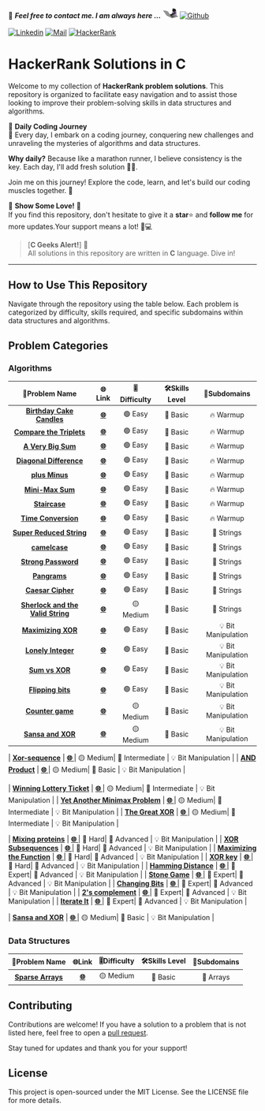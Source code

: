<!-- 

/* -------------------------------------------------------------------- */
/*                                                                      */
/*                          Comments                                    */
/*                                                                      */
/* -------------------------------------------------------------------- */

[1] HypeLink: 
              **<a href="Problem Solving/Algorithms/Basic/Problem 01.c">Problem </a>** 
              **[Problem A](Problem%20Solving/Algorithms/Basic/Problem%2001.c)** 
              ** for bold
              %20 for spaces
[2] emo
              ## Problem Categories

              ### Data Structures
              | Problem Name | Difficulty | Skills Level | Subdomains |
              |:------------:|:----------:|:------------:|:----------:|
              | 📊 **Problem A** | 🟢 Easy | 🌱 Basic | 🔗 Arrays |
              | 📊 **Problem B** | 🟡 Medium | 🚀 Intermediate | 🔗 Linked Lists |
              | 📈 **Problem C** | 🔴 Hard | 🌟 Advanced | 🌲 Trees |
              | ... | ... | ... | ... |

			  - Warmup: 🔥
			  - Implementation: 🛠️
			  - Strings: 🧵
			  - Sorting: 🔢
			  - Search: 🔍
			  - Graph Theory: 🌐
			  - Greedy: 💰
			  - Dynamic Programming: ⏳
			  - Constructive Algorithms: 🏗️
			  - Bit Manipulation: 💡
			  - Recursion: 🔁
			  - Game Theory: 🎲
			  - NP Complete: 🧩
			  - Debugging: 🐞
			  
			  For Data Structures:
			  - Arrays: 🔢
			  - Linked Lists: 🔗
			  - Trees: 🌲
			  - Balanced Trees: ⚖️
			  - Stacks: 📚
			  - Queues: 🚶‍♂️🚶‍♀️
			  - Heap: 🗑️
			  - Disjoint Set: 🧿
			  - Multiple Choice: ✅
			  - Trie: 🌳
			  - Advanced: 🚀
			  
			  Feel free to use these emojis to enhance the visual appeal of your README file and make it more intuitive. Happy coding! 🌟
			  
						  ### Algorithms
						  
						  🔍 Sorting 
						  🌐 Graph Theory 
						  🔄 Dynamic Programming 
			  
			  https://www.hackerrank.com/challenges/birthday-cake-candles/problem
			  Birthday Cake Candles

C
HackerRank
Algorithms
Data Structures
Problem Solving
Coding Challenges
C Programming
Learning C
Computer Science
Educational
-->
📝 ***Feel free to contact me. I am always here ...*** <img src="https://github.com/abd-elarhman/abd-elarhman/blob/main/assets/giphy.gif" width="30">  [![Github](https://img.shields.io/github/followers/abd-elarhman?label=Followers&style=social)](https://github.com/abd-elarhman)<br>
<br> [![Linkedin](https://img.shields.io/badge/LinkedIn-Abdelrahman%20Ahmed-blue?logo=Linkedin&logoColor=blue&labelColor=black)](https://www.linkedin.com/in/-abdelrahman-ahmed//) [![Mail](https://img.shields.io/badge/abdelrahman.ahmed0599@gmail.com-blue?logo=Gmail&logoColor=blue&labelColor=black)](mailto:abdelrahman.ahmed0599@gmail.com) [![HackerRank](https://img.shields.io/badge/HackerRank-abdelrahman_ah30-brightgreen?logo=HackerRank&logoColor=Green&labelColor=black)](https://www.hackerrank.com/profile/abdelrahman_ah30) </br>

# HackerRank Solutions in C

Welcome to my collection of **HackerRank problem solutions**. This repository is organized to facilitate easy navigation and to assist those looking to improve their problem-solving skills in data structures and algorithms.

🚀 **Daily Coding Journey**\
🌟 Every day, I embark on a coding journey, conquering new challenges and unraveling the mysteries of algorithms and data structures.

**Why daily?** Because like a marathon runner, I believe consistency is the key. Each day, I'll add fresh solution 🧠💡.

Join me on this journey! Explore the code, learn, and let's build our coding muscles together. 🤝

🌟 **Show Some Love!** 🌟\
If you find this repository, don't hesitate to give it a **star**⭐️ and **follow me** for more updates.Your support means a lot! 🌟💻


> [**C Geeks Alert!**] 🚨\
> All solutions in this repository are written in **C** language. Dive in!

---

## How to Use This Repository
Navigate through the repository using the table below. Each problem is categorized by difficulty, skills required, and specific subdomains within data structures and algorithms.

## Problem Categories

### Algorithms
|  📝**Problem Name** |  🌐**Link** |  🎚️**Difficulty** | 🛠️**Skills Level** | 📂**Subdomains** |
|:------------:|:----------:|:----------:|:------------:|:----------:|
| **<a href="Problem Solving/Algorithms/Basic/Birthday_Cake_Candles.c">Birthday Cake Candles </a>** | **<a href="https://www.hackerrank.com/challenges/birthday-cake-candles/problem">🌐 </a>** | 🟢 Easy | 🌱 Basic | 🔥 Warmup |
| **<a href="Problem Solving/Algorithms/Basic/Compare_the_Triplets.c">Compare the Triplets </a>** | **<a href="https://www.hackerrank.com/challenges/compare-the-triplets">🌐 </a>** | 🟢 Easy | 🌱 Basic | 🔥 Warmup |
| **<a href="Problem Solving/Algorithms/Basic/A Very Big Sum.c">A Very Big Sum </a>** | **<a href="https://www.hackerrank.com/challenges/a-very-big-sum/problem">🌐 </a>** | 🟢 Easy | 🌱 Basic | 🔥 Warmup |
| **<a href="Problem Solving/Algorithms/Basic/Diagonal Difference.c">Diagonal Difference </a>** | **<a href="https://www.hackerrank.com/challenges/diagonal-difference/problem">🌐 </a>** | 🟢 Easy | 🌱 Basic | 🔥 Warmup |
| **<a href="Problem Solving/Algorithms/Basic/plus Minus.c">plus Minus </a>** | **<a href="https://www.hackerrank.com/challenges/plus-minus/problem">🌐 </a>** | 🟢 Easy | 🌱 Basic | 🔥 Warmup |
| **<a href="Problem Solving/Algorithms/Basic/Mini-Max Sum.c">Mini-Max Sum </a>** | **<a href="https://www.hackerrank.com/challenges/mini-max-sum/problem">🌐 </a>** | 🟢 Easy | 🌱 Basic | 🔥 Warmup |
| **<a href="Problem Solving/Algorithms/Basic/Staircase.c">Staircase </a>** | **<a href="https://www.hackerrank.com/challenges/staircase/problem">🌐 </a>** | 🟢 Easy | 🌱 Basic | 🔥 Warmup |
| **<a href="Problem Solving/Algorithms/Basic/Time Conversion.c">Time Conversion</a>** | **<a href="https://www.hackerrank.com/challenges/time-conversion/problem">🌐 </a>** | 🟢 Easy | 🌱 Basic | 🔥 Warmup |
| **<a href="Problem Solving/Algorithms/Basic/Super Reduced String.c">Super Reduced String </a>** | **<a href="https://www.hackerrank.com/challenges/reduced-string/problem">🌐 </a>** | 🟢 Easy | 🌱 Basic | 🧵 Strings |
| **<a href="Problem Solving/Algorithms/Basic/camelcase.c">camelcase </a>** | **<a href="https://www.hackerrank.com/challenges/camelcase/problem">🌐 </a>** | 🟢 Easy | 🌱 Basic | 🧵 Strings |
| **<a href="Problem Solving/Algorithms/Basic/Strong Password.c">Strong Password </a>** | **<a href="https://www.hackerrank.com/challenges/strong-password/problem">🌐 </a>** | 🟢 Easy | 🌱 Basic | 🧵 Strings |
| **<a href="Problem Solving/Algorithms/Basic/Pangrams.c">Pangrams </a>** | **<a href="https://www.hackerrank.com/challenges/pangrams/problem">🌐 </a>** | 🟢 Easy | 🌱 Basic | 🧵 Strings |
| **<a href="Problem Solving/Algorithms/Basic/Caesar Cipher.c">Caesar Cipher </a>** | **<a href="https://www.hackerrank.com/challenges/caesar-cipher-1/problem">🌐 </a>** | 🟢 Easy | 🌱 Basic | 🧵 Strings |
| **<a href="Problem Solving/Algorithms/Basic/Sherlock and the Valid String.c">Sherlock and the Valid String</a>** | **<a href="https://www.hackerrank.com/challenges/sherlock-and-valid-string/problem">🌐 </a>** |   🟡 Medium | 🌱 Basic | 🧵 Strings |
| **<a href="Problem Solving/Algorithms/Basic/Maximizing XOR.c">Maximizing XOR</a>** | **<a href="https://www.hackerrank.com/challenges/maximizing-xor/problem">🌐 </a>** |   🟢 Easy | 🌱 Basic | 💡 Bit Manipulation |
| **<a href="Problem Solving/Algorithms/Basic/Lonely Integer.c">Lonely Integer</a>** | **<a href="https://www.hackerrank.com/challenges/lonely-integer/problem">🌐 </a>** |   🟢 Easy | 🌱 Basic | 💡 Bit Manipulation |
| **<a href="Problem Solving/Algorithms/Basic/Sum vs XOR.c">Sum vs XOR</a>** | **<a href="https://www.hackerrank.com/challenges/sum-vs-xor/problem">🌐 </a>** |   🟢 Easy | 🌱 Basic | 💡 Bit Manipulation |
| **<a href="Problem Solving/Algorithms/Basic/Flipping bits.c">Flipping bits</a>** | **<a href="https://www.hackerrank.com/challenges/flipping-bits/problem">🌐 </a>** |   🟢 Easy| 🌱 Basic | 💡 Bit Manipulation |
| **<a href="Problem Solving/Algorithms/Basic/Counter game.c">Counter game</a>** | **<a href="https://www.hackerrank.com/challenges/counter-game/problem">🌐 </a>** |  🟡 Medium| 🌱 Basic | 💡 Bit Manipulation |
| **<a href="Problem Solving/Algorithms/Basic/Sansa and XOR.c">Sansa and XOR</a>** | **<a href="https://www.hackerrank.com/challenges/sansa-and-xor/problem">🌐 </a>** |  🟡 Medium| 🌱 Basic | 💡 Bit Manipulation |

| **<a href="Problem Solving/Algorithms/Basic/Xor-sequence.c">Xor-sequence</a>** | **<a href="https://www.hackerrank.com/challenges/xor-se/problem">🌐 </a>** |  🟡 Medium| 🚀 Intermediate | 💡 Bit Manipulation |
| **<a href="Problem Solving/Algorithms/Basic/AND Product.c">AND Product</a>** | **<a href="https://www.hackerrank.com/challenges/and-product/problem">🌐 </a>** |  🟡 Medium| 🌱 Basic | 💡 Bit Manipulation |

| **<a href="Problem Solving/Algorithms/Basic/Winning Lottery Ticket.c">Winning Lottery Ticket</a>** | **<a href="https://www.hackerrank.com/challenges/winning-lottery-ticket/problem">🌐 </a>** |  🟡 Medium| 🚀 Intermediate | 💡 Bit Manipulation |
| **<a href="Problem Solving/Algorithms/Basic/Yet Another Minimax Problem.c">Yet Another Minimax Problem</a>** | **<a href="https://www.hackerrank.com/challenges/yet-another-minimax-problem/problem">🌐 </a>** |  🟡 Medium| 🚀 Intermediate | 💡 Bit Manipulation |
| **<a href="Problem Solving/Algorithms/Basic/The Great XOR.c">The Great XOR</a>** | **<a href="https://www.hackerrank.com/challenges/the-great-xor/problem">🌐 </a>** |  🟡 Medium| 🚀 Intermediate | 💡 Bit Manipulation |

| **<a href="Problem Solving/Algorithms/Basic/Mixing proteins.c">Mixing proteins</a>** | **<a href="https://www.hackerrank.com/challenges/pmix/problem">🌐 </a>** | 🔴 Hard| 🌟 Advanced | 💡 Bit Manipulation |
| **<a href="Problem Solving/Algorithms/Basic/XOR Subsequences.c">XOR Subsequences</a>** | **<a href="https://www.hackerrank.com/challenges/xor-subsequence/problem">🌐 </a>** | 🔴 Hard| 🌟 Advanced | 💡 Bit Manipulation |
| **<a href="Problem Solving/Algorithms/Basic/Maximizing the Function.c">Maximizing the Function</a>** | **<a href="https://www.hackerrank.com/challenges/maximizing-the-function/problem">🌐 </a>** | 🔴 Hard| 🌟 Advanced | 💡 Bit Manipulation |
| **<a href="Problem Solving/Algorithms/Basic/XOR key.c">XOR key</a>** | **<a href="https://www.hackerrank.com/challenges/xor-key/problem">🌐 </a>** | 🔴 Hard| 🌟 Advanced | 💡 Bit Manipulation |
| **<a href="Problem Solving/Algorithms/Basic/Hamming Distance.c">Hamming Distance</a>** | **<a href="https://www.hackerrank.com/challenges/hamming-distance/problem">🌐 </a>** | 🔴 Expert| 🌟 Advanced | 💡 Bit Manipulation |
| **<a href="Problem Solving/Algorithms/Basic/Stone Game.c">Stone Game</a>** | **<a href="https://www.hackerrank.com/challenges/stonegame/problem">🌐 </a>** | 🔴 Expert| 🌟 Advanced | 💡 Bit Manipulation |
| **<a href="Problem Solving/Algorithms/Basic/Changing Bits.c">Changing Bits</a>** | **<a href="https://www.hackerrank.com/challenges/changing-bits/problem">🌐 </a>** | 🔴 Expert| 🌟 Advanced | 💡 Bit Manipulation |
| **<a href="Problem Solving/Algorithms/Basic/2's complement.c">2's complement</a>** | **<a href="https://www.hackerrank.com/challenges/2s-complement/problem">🌐 </a>** | 🔴 Expert| 🌟 Advanced | 💡 Bit Manipulation |
| **<a href="Problem Solving/Algorithms/Basic/Iterate It.c">Iterate It</a>** | **<a href="https://www.hackerrank.com/challenges/iterate-it/problem">🌐 </a>** | 🔴 Expert| 🌟 Advanced | 💡 Bit Manipulation |

| **<a href="Problem Solving/Algorithms/Basic/Sansa and XOR.c">Sansa and XOR</a>** | **<a href="https://www.hackerrank.com/challenges/sansa-and-xor/problem">🌐 </a>** |  🟡 Medium| 🌱 Basic | 💡 Bit Manipulation |


### Data Structures
|  📝**Problem Name** |  🌐**Link** |  🎚️**Difficulty** | 🛠️**Skills Level** | 📂**Subdomains** |
|:------------:|:----------:|:----------:|:------------:|:----------:|
| **<a href="Problem Solving/Data Structures/Basic/Sparse Arrays.c">Sparse Arrays </a>** | **<a href="https://www.hackerrank.com/challenges/sparse-arrays/problem">🌐 </a>** | 🟡 Medium | 🌱 Basic | 🔗 Arrays |


## Contributing
Contributions are welcome! If you have a solution to a problem that is not listed here, feel free to open a <a href="https://github.com/abd-elarhman/HackerRank/pulls">pull request</a></strong>.

Stay tuned for updates and thank you for your support!


## License
This project is open-sourced under the MIT License. See the LICENSE file for more details.
